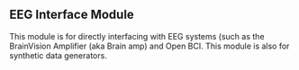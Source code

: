 ## EEG Interface Module


This module is for directly interfacing with EEG systems (such as the
BrainVision Amplifier (aka Brain amp) and Open BCI.  This module
is also for synthetic data generators. 